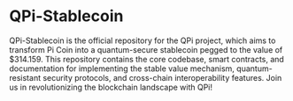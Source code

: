 # QPi-Stablecoin
QPi-Stablecoin is the official repository for the QPi project, which aims to transform Pi Coin into a quantum-secure stablecoin pegged to the value of $314.159. This repository contains the core codebase, smart contracts, and documentation for implementing the stable value mechanism, quantum-resistant security protocols, and cross-chain interoperability features. Join us in revolutionizing the blockchain landscape with QPi!
